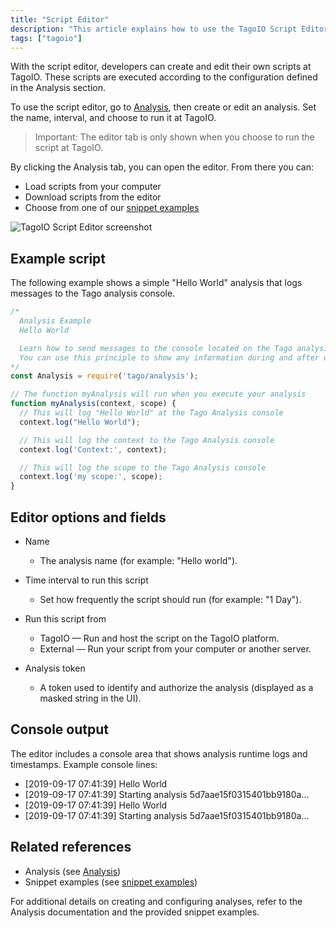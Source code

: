 ```yaml
---
title: "Script Editor"
description: "This article explains how to use the TagoIO Script Editor to create, edit, and run analysis scripts. It covers where to access the editor, key editor options (name, interval, run location), loading snippets or files, and shows a sample \"Hello World\" script."
tags: ["tagoio"]
---
```


With the script editor, developers can create and edit their own scripts at TagoIO. These scripts are executed according to the configuration defined in the Analysis section.

To use the script editor, go to [Analysis](link-to-analysis), then create or edit an analysis. Set the name, interval, and choose to run it at TagoIO.

> Important: The editor tab is only shown when you choose to run the script at TagoIO.

By clicking the Analysis tab, you can open the editor. From there you can:
- Load scripts from your computer
- Download scripts from the editor
- Choose from one of our [snippet examples](link-to-snippet-examples)

![TagoIO Script Editor screenshot](/docs_imagem/tagoio/script-editor-2.png)

## Example script

The following example shows a simple "Hello World" analysis that logs messages to the Tago analysis console.

```javascript
/*
  Analysis Example
  Hello World

  Learn how to send messages to the console located on the Tago analysis screen.
  You can use this principle to show any information during and after development.
*/
const Analysis = require('tago/analysis');

// The function myAnalysis will run when you execute your analysis
function myAnalysis(context, scope) {
  // This will log "Hello World" at the Tago Analysis console
  context.log("Hello World");

  // This will log the context to the Tago Analysis console
  context.log('Context:', context);

  // This will log the scope to the Tago Analysis console
  context.log('my scope:', scope);
}
```

## Editor options and fields

- Name  
  - The analysis name (for example: "Hello world").

- Time interval to run this script  
  - Set how frequently the script should run (for example: "1 Day").

- Run this script from  
  - TagoIO — Run and host the script on the TagoIO platform.
  - External — Run your script from your computer or another server.

- Analysis token  
  - A token used to identify and authorize the analysis (displayed as a masked string in the UI).

## Console output

The editor includes a console area that shows analysis runtime logs and timestamps. Example console lines:

- [2019-09-17 07:41:39] Hello World  
- [2019-09-17 07:41:39] Starting analysis 5d7aae15f0315401bb9180a...
- [2019-09-17 07:41:39] Hello World  
- [2019-09-17 07:41:39] Starting analysis 5d7aae15f0315401bb9180a...

## Related references

- Analysis (see [Analysis](link-to-analysis))  
- Snippet examples (see [snippet examples](link-to-snippet-examples))

For additional details on creating and configuring analyses, refer to the Analysis documentation and the provided snippet examples.